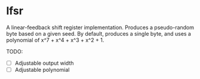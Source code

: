 # lfsr

A linear-feedback shift register implementation. Produces a pseudo-random byte based on a given seed. By default, produces a single byte, and uses a polynomial of x^7 + x^4 + x^3 + x^2 + 1.

TODO:
- [ ] Adjustable output width
- [ ] Adjustable polynomial

